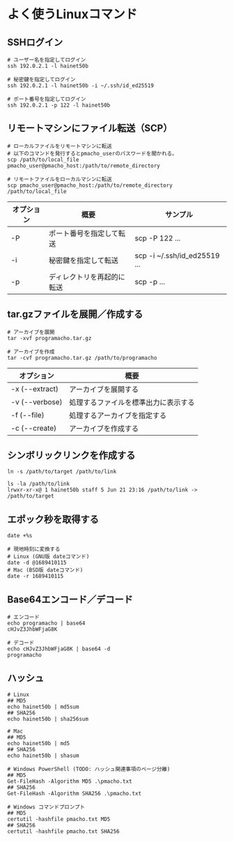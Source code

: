 # よく使うLinuxコマンド

## SSHログイン
```shell
# ユーザー名を指定してログイン
ssh 192.0.2.1 -l hainet50b

# 秘密鍵を指定してログイン
ssh 192.0.2.1 -l hainet50b -i ~/.ssh/id_ed25519

# ポート番号を指定してログイン
ssh 192.0.2.1 -p 122 -l hainet50b
```

## リモートマシンにファイル転送（SCP）
```shell
# ローカルファイルをリモートマシンに転送
# 以下のコマンドを発行するとpmacho_userのパスワードを聞かれる。
scp /path/to/local_file pmacho_user@pmacho_host:/path/to/remote_directory

# リモートファイルをローカルマシンに転送
scp pmacho_user@pmacho_host:/path/to/remote_directory /path/to/local_file
```

| オプション | 概要 | サンプル |
| --- | --- | --- |
| -P | ポート番号を指定して転送 | scp -P 122 ... |
| -i | 秘密鍵を指定して転送 | scp -i ~/.ssh/id_ed25519 ... |
| -p | ディレクトリを再起的に転送 | scp -p ... |

## tar.gzファイルを展開／作成する
```shell
# アーカイブを展開
tar -xvf programacho.tar.gz

# アーカイブを作成
tar -cvf programacho.tar.gz /path/to/programacho
```

| オプション | 概要 |
| --- | --- |
| -x (--extract) | アーカイブを展開する |
| -v (--verbose) | 処理するファイルを標準出力に表示する |
| -f (--file) | 処理するアーカイブを指定する |
| -c (--create) | アーカイブを作成する |

## シンボリックリンクを作成する
```shell
ln -s /path/to/target /path/to/link

ls -la /path/to/link
lrwxr-xr-x@ 1 hainet50b staff 5 Jun 21 23:16 /path/to/link -> /path/to/target
```

## エポック秒を取得する
```shell
date +%s

# 現地時刻に変換する
# Linux (GNU版 dateコマンド)
date -d @1689410115
# Mac (BSD版 dateコマンド)
date -r 1689410115
```

## Base64エンコード／デコード
```shell
# エンコード
echo programacho | base64
cHJvZ3JhbWFjaG8K

# デコード
echo cHJvZ3JhbWFjaG8K | base64 -d
programacho
```

## ハッシュ
```shell
# Linux
## MD5
echo hainet50b | md5sum
## SHA256
echo hainet50b | sha256sum

# Mac
## MD5
echo hainet50b | md5
## SHA256
echo hainet50b | shasum

# Windows PowerShell (TODO: ハッシュ関連事項のページ分離)
## MD5
Get-FileHash -Algorithm MD5 .\pmacho.txt
## SHA256
Get-FileHash -Algorithm SHA256 .\pmacho.txt

# Windows コマンドプロンプト
## MD5
certutil -hashfile pmacho.txt MD5
## SHA256
certutil -hashfile pmacho.txt SHA256
```

